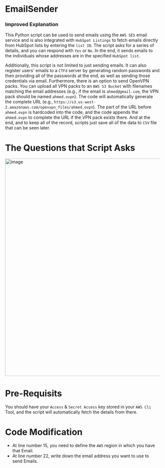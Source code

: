 # EmailSender

### Improved Explanation

This Python script can be used to send emails using the `AWS SES` email service and is also integrated with `HubSpot Listings` to fetch emails directly from HubSpot lists by entering the `list ID`. The script asks for a series of details, and you can respond with `Yes` or `No`. In the end, it sends emails to the individuals whose addresses are in the specified `HubSpot list`.

Additionally, this script is not limited to just sending emails. It can also register users' emails to a `CTFd` server by generating random passwords and then providing all of the passwords at the end, as well as sending those credentials via email. Furthermore, there is an option to send OpenVPN packs. You can upload all VPN packs to an `AWS S3 Bucket` with filenames matching the email addresses (e.g., if the email is `ahmed@gmail.com`, the VPN pack should be named `ahmed.ovpn`). The code will automatically generate the complete URL (e.g., `https://s3.us-west-2.amazonaws.com/openvpn_files/ahmed.ovpn`). The part of the URL before `ahmed.ovpn` is hardcoded into the code, and the code appends the `ahmed.ovpn` to complete the URL if the VPN pack exists there. And at the end, and to keep all of the record, scripts just save all of the data to `CSV` file that can be seen later.

# The Questions that Script Asks

<img width="709" alt="image" src="https://github.com/AhmedPinger/EmailSender/assets/90968663/21de8c52-369d-4023-9a7e-690f4ab13a2b">

# Pre-Requisits

You should have your `Access` & `Secret Access` key stored in your `AWS Cli` Tool, and the script will automatically fetch the details from there.

# Code Modification

- At line number 15, you need to define the `AWS` region in which you have that Email.
- At line number 22, write down the email address you want to use to send Emails.
